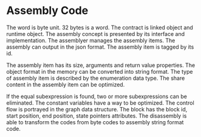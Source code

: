 # Assembly Code

The word is byte unit. 32 bytes is a word. The contract is linked object and runtime object. The assembly concept is presented by its interface and implementation. The assemblyer manages the assembly items. The assembly can output in the json format. The assembly item is tagged by its id. 

The assembly item has its size, arguments and return value properties. The object format in the memory can be converted into string format. The type of assembly item is described by the enumeration data type. The share content in the assembly item can be optimized.

If the equal subexpression is found, two or more subexpressions can be eliminated. The constant variables have a way to be optimized. The control flow is portrayed in the graph data structure. The block has the block id, start position, end position, state pointers attributes. The disassembly is able to transform the codes from byte codes to assembly string format code.


